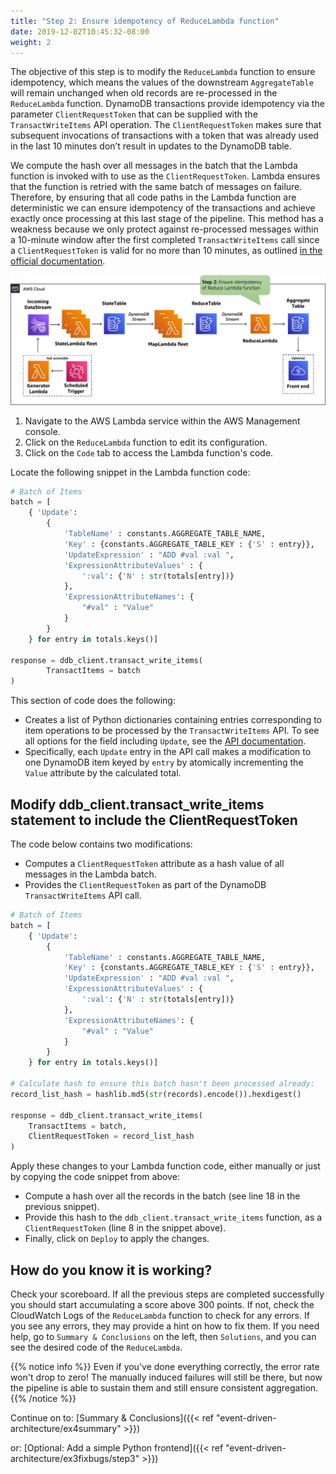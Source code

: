 ```yaml
---
title: "Step 2: Ensure idempotency of ReduceLambda function"
date: 2019-12-02T10:45:32-08:00
weight: 2
---
```



The objective of this step is to modify the `ReduceLambda` function to ensure idempotency, which means the values of the downstream `AggregateTable` will remain unchanged when old records are re-processed in the `ReduceLambda` function. DynamoDB transactions provide idempotency via the parameter `ClientRequestToken` that can be supplied with the  `TransactWriteItems` API operation. The `ClientRequestToken` makes sure that subsequent invocations of transactions with a token that was already used in the last 10 minutes don’t result in updates to the DynamoDB table.

We compute the hash over all messages in the batch that the Lambda function is invoked with to use as the `ClientRequestToken`. Lambda ensures that the function is retried with the same batch of messages on failure. Therefore, by ensuring that all code paths in the Lambda function are deterministic we can ensure idempotency of the transactions and achieve exactly once processing at this last stage of the pipeline. This method has a weakness because we only protect against re-processed messages within a 10-minute window after the first completed `TransactWriteItems` call since a `ClientRequestToken` is valid for no more than 10 minutes, as outlined [in the official documentation](https://docs.aws.amazon.com/amazondynamodb/latest/APIReference/API_TransactWriteItems.html#DDB-TransactWriteItems-request-ClientRequestToken).


![Architecture-1](/static/images/event-driven-architecture/architecture/lab2-step2.png)

1. Navigate to the AWS Lambda service within the AWS Management console.
2. Click on the `ReduceLambda` function to edit its configuration.
3. Click on the `Code` tab to access the Lambda function's code.

Locate the following snippet in the Lambda function code:

```python
# Batch of Items
batch = [
    { 'Update':
        {
            'TableName' : constants.AGGREGATE_TABLE_NAME,
            'Key' : {constants.AGGREGATE_TABLE_KEY : {'S' : entry}},
            'UpdateExpression' : "ADD #val :val ",
            'ExpressionAttributeValues' : {
                ':val': {'N' : str(totals[entry])}
            },
            'ExpressionAttributeNames': {
                "#val" : "Value"
            }
        }
    } for entry in totals.keys()]

response = ddb_client.transact_write_items(
        TransactItems = batch
)
```

This section of code does the following:
- Creates a list of Python dictionaries containing entries corresponding to item operations to be processed by the `TransactWriteItems` API. To see all options for the field including `Update`, see the [API documentation](https://docs.aws.amazon.com/amazondynamodb/latest/APIReference/API_TransactWriteItems.html).
- Specifically, each `Update` entry in the API call makes a modification to one DynamoDB item keyed by `entry` by atomically incrementing the `Value` attribute by the calculated total.

## Modify ddb_client.transact_write_items statement to include the ClientRequestToken

The code below contains two modifications:

* Computes a `ClientRequestToken` attribute as a hash value of all messages in the Lambda batch.
* Provides the `ClientRequestToken` as part of the DynamoDB `TransactWriteItems` API call.

```python
# Batch of Items
batch = [
    { 'Update':
        {
            'TableName' : constants.AGGREGATE_TABLE_NAME,
            'Key' : {constants.AGGREGATE_TABLE_KEY : {'S' : entry}},
            'UpdateExpression' : "ADD #val :val ",
            'ExpressionAttributeValues' : {
                ':val': {'N' : str(totals[entry])}
            },
            'ExpressionAttributeNames': {
                "#val" : "Value"
            }
        }
    } for entry in totals.keys()]

# Calculate hash to ensure this batch hasn't been processed already:
record_list_hash = hashlib.md5(str(records).encode()).hexdigest()

response = ddb_client.transact_write_items(
    TransactItems = batch,
    ClientRequestToken = record_list_hash
)
```

Apply these changes to your Lambda function code, either manually or just by copying the code snippet from above:

* Compute a hash over all the records in the batch (see line 18 in the previous snippet).
* Provide this hash to the `ddb_client.transact_write_items` function, as a `ClientRequestToken` (line 8 in the snippet above).
* Finally, click on `Deploy` to apply the changes.


## How do you know it is working?

Check your scoreboard. If all the previous steps are completed successfully you should start accumulating a score above 300 points. If not, check the CloudWatch Logs of the `ReduceLambda` function to check for any errors. If you see any errors, they may provide a hint on how to fix them. If you need help, go to `Summary & Conclusions` on the left, then `Solutions`, and you can see the desired code of the `ReduceLambda`.

{{% notice info %}}
Even if you've done everything correctly, the error rate won't drop to zero! The manually induced failures will still be there, but now the pipeline is able to sustain them and still ensure consistent aggregation.
{{% /notice %}}

Continue on  to: [Summary & Conclusions]({{< ref "event-driven-architecture/ex4summary" >}})

or: [Optional: Add a simple Python frontend]({{< ref "event-driven-architecture/ex3fixbugs/step3" >}})

